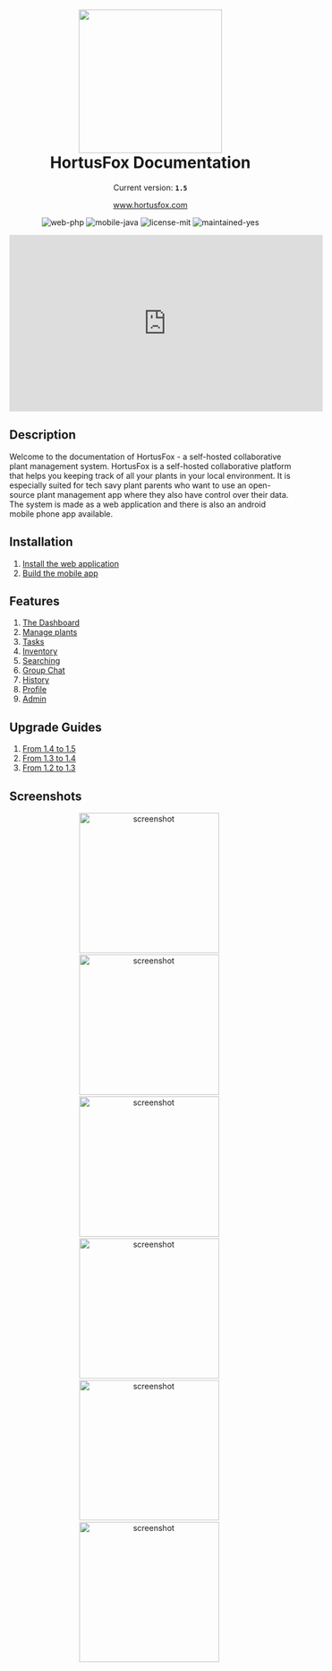 <h1 align="center">
    <img src="gfx/logo.png" width="256"/><br/>
    HortusFox Documentation
</h1>

<p align="center">
    Current version: <strong><code>1.5</code></strong>
</p>

<p align="center">
    <a href="https://www.hortusfox.com/">www.hortusfox.com</a>
</p>

<p align="center">
    <img src="https://img.shields.io/badge/web-php-orange" alt="web-php"/>
    <img src="https://img.shields.io/badge/mobile-java-pink" alt="mobile-java"/>
    <img src="https://img.shields.io/badge/license-MIT-blue" alt="license-mit"/>
    <img src="https://img.shields.io/badge/maintained-yes-green" alt="maintained-yes"/>
</p>

<p align="center">
    <iframe width="560" height="315" src="https://www.youtube.com/embed/zbUeQ-o2odQ?si=e9eOKGJ40HcPVjb6" title="HortusFox" frameborder="0" allow="accelerometer; autoplay; clipboard-write; encrypted-media; gyroscope; picture-in-picture; web-share" allowfullscreen></iframe>
</p>

## Description
Welcome to the documentation of HortusFox - a self-hosted collaborative plant management system.
HortusFox is a self-hosted collaborative platform that helps you keeping track of all your plants
in your local environment. It is especially suited for tech savy plant parents who want to use an
open-source plant management app where they also have control over their data. The system is made
as a web application and there is also an android mobile phone app available.

## Installation
1. <a href="https://github.com/danielbrendel/hortusfox-web">Install the web application</a>
2. <a href="https://github.com/danielbrendel/hortusfox-app-android">Build the mobile app</a>

## Features
1. [The Dashboard](dashboard.md)
2. [Manage plants](plants.md)
3. [Tasks](tasks.md)
4. [Inventory](inventory.md)
5. [Searching](searching.md)
6. [Group Chat](groupchat.md)
7. [History](history.md)
8. [Profile](profile.md)
9. [Admin](admin.md)

## Upgrade Guides
1. [From 1.4 to 1.5](1.4to1.5.md)
2. [From 1.3 to 1.4](1.3to1.4.md)
3. [From 1.2 to 1.3](1.2to1.3.md)

## Screenshots
<p align="center">
    <img src="gfx/Screenshot_20231219_151002_HortusFox.jpg" alt="screenshot" width="250"/>&nbsp;
    <img src="gfx/Screenshot_20231219_151018_HortusFox.jpg" alt="screenshot" width="250"/>&nbsp;
    <img src="gfx/Screenshot_20231219_151203_HortusFox.jpg" alt="screenshot" width="250"/>&nbsp;
    <img src="gfx/Screenshot_20231219_151221_HortusFox.jpg" alt="screenshot" width="250"/>&nbsp;
    <img src="gfx/Screenshot_20231219_151428_HortusFox.jpg" alt="screenshot" width="250"/>&nbsp;
    <img src="gfx/Screenshot_20231219_151456_HortusFox.jpg" alt="screenshot" width="250"/>&nbsp;
</p>